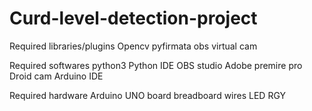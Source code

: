 # Curd-level-detection-project

Required libraries/plugins
Opencv
pyfirmata
obs virtual cam

Required softwares
python3
Python IDE
OBS studio
Adobe premire pro
Droid cam
Arduino IDE

Required hardware
Arduino UNO board
breadboard
wires
LED RGY
